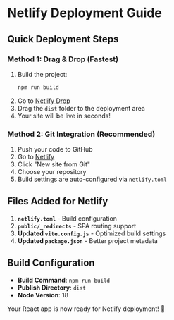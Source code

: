 # Netlify Deployment Guide

## Quick Deployment Steps

### Method 1: Drag & Drop (Fastest)
1. Build the project:
   ```bash
   npm run build
   ```
2. Go to [Netlify Drop](https://app.netlify.com/drop)
3. Drag the `dist` folder to the deployment area
4. Your site will be live in seconds!

### Method 2: Git Integration (Recommended)
1. Push your code to GitHub
2. Go to [Netlify](https://app.netlify.com)
3. Click "New site from Git"
4. Choose your repository
5. Build settings are auto-configured via `netlify.toml`

## Files Added for Netlify

1. **`netlify.toml`** - Build configuration
2. **`public/_redirects`** - SPA routing support
3. **Updated `vite.config.js`** - Optimized build settings
4. **Updated `package.json`** - Better project metadata

## Build Configuration

- **Build Command**: `npm run build`
- **Publish Directory**: `dist`
- **Node Version**: 18

Your React app is now ready for Netlify deployment! 🚀
